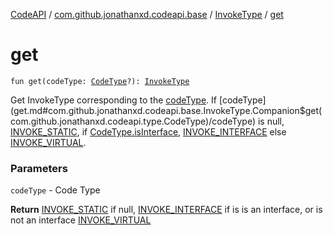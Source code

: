 [CodeAPI](../../index.md) / [com.github.jonathanxd.codeapi.base](../index.md) / [InvokeType](index.md) / [get](.)

# get

`fun get(codeType: `[`CodeType`](../../com.github.jonathanxd.codeapi.type/-code-type/index.md)`?): `[`InvokeType`](index.md)

Get InvokeType corresponding to the [codeType](get.md#com.github.jonathanxd.codeapi.base.InvokeType.Companion$get(com.github.jonathanxd.codeapi.type.CodeType)/codeType). If [codeType](get.md#com.github.jonathanxd.codeapi.base.InvokeType.Companion$get(com.github.jonathanxd.codeapi.type.CodeType)/codeType) is null, [INVOKE_STATIC](-i-n-v-o-k-e_-s-t-a-t-i-c.md), if [CodeType.isInterface](../../com.github.jonathanxd.codeapi.type/-code-type/is-interface.md),
[INVOKE_INTERFACE](-i-n-v-o-k-e_-i-n-t-e-r-f-a-c-e.md) else [INVOKE_VIRTUAL](-i-n-v-o-k-e_-v-i-r-t-u-a-l.md).

### Parameters

`codeType` - Code Type

**Return**
[INVOKE_STATIC](-i-n-v-o-k-e_-s-t-a-t-i-c.md) if null, [INVOKE_INTERFACE](-i-n-v-o-k-e_-i-n-t-e-r-f-a-c-e.md) if is is an interface, or is not an interface [INVOKE_VIRTUAL](-i-n-v-o-k-e_-v-i-r-t-u-a-l.md)

